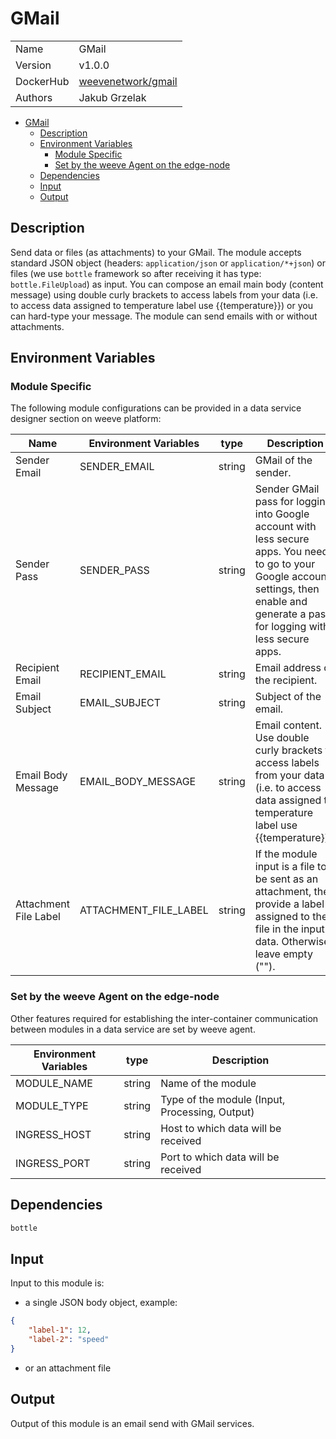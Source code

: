 # GMail

|           |                                                                   |
| --------- | ----------------------------------------------------------------- |
| Name      | GMail                                                             |
| Version   | v1.0.0                                                            |
| DockerHub | [weevenetwork/gmail](https://hub.docker.com/r/weevenetwork/gmail) |
| Authors   | Jakub Grzelak                                                     |

- [GMail](#gmail)
  - [Description](#description)
  - [Environment Variables](#environment-variables)
    - [Module Specific](#module-specific)
    - [Set by the weeve Agent on the edge-node](#set-by-the-weeve-agent-on-the-edge-node)
  - [Dependencies](#dependencies)
  - [Input](#input)
  - [Output](#output)

## Description

Send data or files (as attachments) to your GMail. The module accepts standard JSON object (headers: `application/json` or `application/*+json`) or files (we use `bottle` framework so after receiving it has type: `bottle.FileUpload`) as input. You can compose an email main body (content message) using double curly brackets to access labels from your data (i.e. to access data assigned to temperature label use {{temperature}}) or you can hard-type your message. The module can send emails with or without attachments.

## Environment Variables

### Module Specific

The following module configurations can be provided in a data service designer section on weeve platform:

| Name                  | Environment Variables | type   | Description                                                                                                                                                                                 |
| --------------------- | --------------------- | ------ | ------------------------------------------------------------------------------------------------------------------------------------------------------------------------------------------- |
| Sender Email          | SENDER_EMAIL          | string | GMail of the sender.                                                                                                                                                                        |
| Sender Pass           | SENDER_PASS           | string | Sender GMail pass for logging into Google account with less secure apps. You need to go to your Google account settings, then enable and generate a pass for logging with less secure apps. |
| Recipient Email       | RECIPIENT_EMAIL       | string | Email address of the recipient.                                                                                                                                                             |
| Email Subject         | EMAIL_SUBJECT         | string | Subject of the email.                                                                                                                                                                       |
| Email Body Message    | EMAIL_BODY_MESSAGE    | string | Email content. Use double curly brackets to access labels from your data (i.e. to access data assigned to temperature label use {{temperature}}).                                           |
| Attachment File Label | ATTACHMENT_FILE_LABEL | string | If the module input is a file to be sent as an attachment, then provide a label assigned to the file in the input data. Otherwise leave empty ("").                                         |



### Set by the weeve Agent on the edge-node

Other features required for establishing the inter-container communication between modules in a data service are set by weeve agent.

| Environment Variables | type   | Description                                    |
| --------------------- | ------ | ---------------------------------------------- |
| MODULE_NAME           | string | Name of the module                             |
| MODULE_TYPE           | string | Type of the module (Input, Processing, Output) |
| INGRESS_HOST          | string | Host to which data will be received            |
| INGRESS_PORT          | string | Port to which data will be received            |

## Dependencies

```txt
bottle
```

## Input

Input to this module is:

* a single JSON body object, example:

```json
{
    "label-1": 12,
    "label-2": "speed"
}
```

* or an attachment file

## Output

Output of this module is an email send with GMail services.
